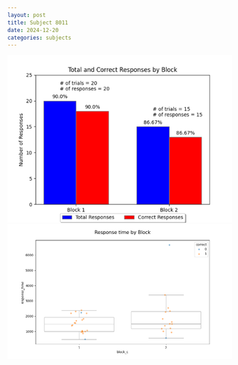 ```yaml
---
layout: post
title: Subject 8011
date: 2024-12-20
categories: subjects
---
```


![](data/8011/run-9/8011_ATS_responses.png)
![](data/8011/run-9/8011_ATS_rt.png)
